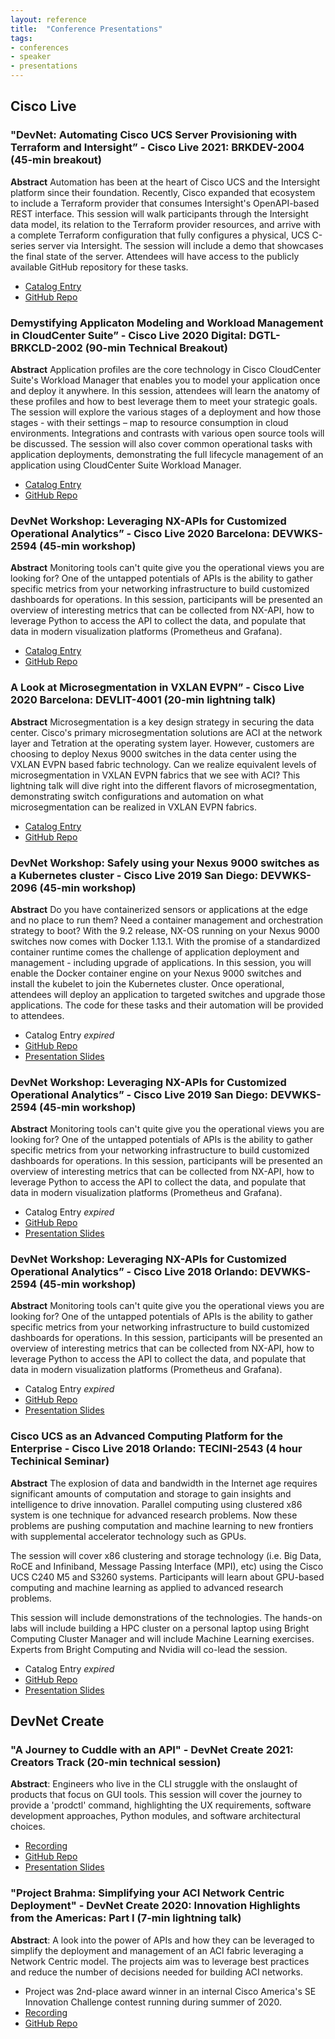 ```yaml
---
layout: reference
title:  "Conference Presentations"
tags:
- conferences
- speaker
- presentations
---
```


## Cisco Live

### "DevNet: Automating Cisco UCS Server Provisioning with Terraform and Intersight” - Cisco Live 2021: BRKDEV-2004 (45-min breakout)

**Abstract** Automation has been at the heart of Cisco UCS and the Intersight platform since their foundation. Recently, Cisco expanded that ecosystem to include a Terraform provider that consumes Intersight's OpenAPI-based REST interface. This session will walk participants through the Intersight data model, its relation to the Terraform provider resources, and arrive with a complete Terraform configuration that fully configures a physical, UCS C-series server via Intersight. The session will include a demo that showcases the final state of the server. Attendees will have access to the publicly available GitHub repository for these tasks.
- [Catalog Entry](https://www.ciscolive.com/on-demand/on-demand-library.html?#/session/1610747197869001O2Fp)
- [GitHub Repo](https://github.com/CiscoSE/BRKDEV-2004-CL21)

### Demystifying Applicaton Modeling and Workload Management in CloudCenter Suite” - Cisco Live 2020 Digital: DGTL-BRKCLD-2002 (90-min Technical Breakout)

**Abstract** Application profiles are the core technology in Cisco CloudCenter Suite's Workload Manager that enables you to model your application once and deploy it anywhere. In this session, attendees will learn the anatomy of these profiles and how to best leverage them to meet your strategic goals. The session will explore the various stages of a deployment and how those stages - with their settings – map to resource consumption in cloud environments. Integrations and contrasts with various open source tools will be discussed. The session will also cover common operational tasks with application deployments, demonstrating the full lifecycle management of an application using CloudCenter Suite Workload Manager.

- [Catalog Entry](https://www.ciscolive.com/on-demand/on-demand-library.html?#/session/15729077784410015k9R)
- [GitHub Repo](https://github.com/gve-vse-tim/BRKCLD-2002-CLUS20)

### DevNet Workshop: Leveraging NX-APIs for Customized Operational Analytics” - Cisco Live 2020 Barcelona: DEVWKS-2594 (45-min workshop)

**Abstract** Monitoring tools can't quite give you the operational views you are looking for? One of the untapped potentials of APIs is the ability to gather specific metrics from your networking infrastructure to build customized dashboards for operations. In this session, participants will be presented an overview of interesting metrics that can be collected from NX-API, how to leverage Python to access the API to collect the data, and populate that data in modern visualization platforms (Prometheus and Grafana).

- [Catalog Entry](https://www.ciscolive.com/on-demand/on-demand-library.html?#/session/1564527383510001cXOU)
- [GitHub Repo](https://github.com/CiscoSE/DEVWKS-2594-CLEUR20)

### A Look at Microsegmentation in VXLAN EVPN” - Cisco Live 2020 Barcelona: DEVLIT-4001 (20-min lightning talk)

**Abstract** Microsegmentation is a key design strategy in securing the data center. Cisco's primary microsegmentation solutions are ACI at the network layer and Tetration at the operating system layer. However, customers are choosing to deploy Nexus 9000 switches in the data center using the VXLAN EVPN based fabric technology. Can we realize equivalent levels of microsegmentation in VXLAN EVPN fabrics that we see with ACI? This lightning talk will dive right into the different flavors of microsegmentation, demonstrating switch configurations and automation on what microsegmentation can be realized in VXLAN EVPN fabrics.

- [Catalog Entry](https://www.ciscolive.com/on-demand/on-demand-library.html?#/session/1573793639418001jr4M)
- [GitHub Repo](https://github.com/CiscoSE/DEVLIT-4001-CLEUR20)

### DevNet Workshop: Safely using your Nexus 9000 switches as a Kubernetes cluster - Cisco Live 2019 San Diego: DEVWKS-2096 (45-min workshop)

**Abstract** Do you have containerized sensors or applications at the edge and no place to run them?  Need a container management and orchestration strategy to boot?  With the 9.2 release, NX-OS running on your Nexus 9000 switches now comes with Docker 1.13.1.  With the promise of a standardized container runtime comes the challenge of application deployment and management - including upgrade of applications. In this session, you will enable the Docker container engine on your Nexus 9000 switches and install the kubelet to join the Kubernetes cluster.  Once operational, attendees will deploy an application to targeted switches and upgrade those applications.  The code for these tasks and their automation will be provided to attendees.

- Catalog Entry *expired*
- [GitHub Repo](https://github.com/CiscoSE/DEVWKS-2096-CLUS19)
- [Presentation Slides](/artifacts/presentations/clus19-devnet2096-kubernetes.pdf)

### DevNet Workshop: Leveraging NX-APIs for Customized Operational Analytics” - Cisco Live 2019 San Diego: DEVWKS-2594 (45-min workshop)

**Abstract** Monitoring tools can't quite give you the operational views you are looking for? One of the untapped potentials of APIs is the ability to gather specific metrics from your networking infrastructure to build customized dashboards for operations. In this session, participants will be presented an overview of interesting metrics that can be collected from NX-API, how to leverage Python to access the API to collect the data, and populate that data in modern visualization platforms (Prometheus and Grafana).

- Catalog Entry *expired*
- [GitHub Repo](https://github.com/CiscoSE/DEVWKS-2594-CLUS19)
- [Presentation Slides](/artifacts/presentations/clus19-devnet2594-nxapi.pdf)

### DevNet Workshop: Leveraging NX-APIs for Customized Operational Analytics” - Cisco Live 2018 Orlando: DEVWKS-2594 (45-min workshop)

**Abstract** Monitoring tools can't quite give you the operational views you are looking for? One of the untapped potentials of APIs is the ability to gather specific metrics from your networking infrastructure to build customized dashboards for operations. In this session, participants will be presented an overview of interesting metrics that can be collected from NX-API, how to leverage Python to access the API to collect the data, and populate that data in modern visualization platforms (Prometheus and Grafana).

- Catalog Entry *expired*
- [GitHub Repo](https://github.com/CiscoSE/DEVWKS-2594-CLUS18)
- [Presentation Slides](/artifacts/presentations/clus18-devnet2594-nxapi.pdf)

### Cisco UCS as an Advanced Computing Platform for the Enterprise - Cisco Live 2018 Orlando: TECINI-2543 (4 hour Techinical Seminar)

**Abstract** The explosion of data and bandwidth in the Internet age requires significant amounts of computation and storage to gain insights and intelligence to drive innovation. Parallel computing using clustered x86 system is one technique for advanced research problems. Now these problems are pushing computation and machine learning to new frontiers with supplemental accelerator technology such as GPUs.

The session will cover x86 clustering and storage technology (i.e. Big Data, RoCE and Infiniband, Message Passing Interface (MPI), etc) using the Cisco UCS C240 M5 and S3260 systems.  Participants will learn about GPU-based computing and machine learning as applied to advanced research problems. 
	
This session will include demonstrations of the technologies. The hands-on labs will include building a HPC cluster on a personal laptop using Bright Computing Cluster Manager and will include Machine Learning exercises. Experts from Bright Computing and Nvidia will co-lead the session.

- Catalog Entry *expired*
- [GitHub Repo](https://github.com/CiscoSE/TECINI-2543-CLUS18)
- [Presentation Slides](/artifacts/presentations/clus18-tecini2543-ucshpc.pdf)

## DevNet Create

### "A Journey to Cuddle with an API" - DevNet Create 2021: Creators Track (20-min technical session)

**Abstract**: Engineers who live in the CLI struggle with the onslaught of products that focus on GUI tools. This session will cover the journey to provide a 'prodctl' command, highlighting the UX requirements, software development approaches, Python modules, and software architectural choices.
- [Recording](https://youtu.be/93AYZLkX1rs)
- [GitHub Repo](https://github.com/CiscoSE/DevNetCreate21-TS47-Journey)
- [Presentation Slides](/artifacts/presentations/devnetcreate21-ts47-journey.pdf)

### "Project Brahma: Simplifying your ACI Network Centric Deployment" - DevNet Create 2020: Innovation Highlights from the Americas: Part I (7-min lightning talk)

**Abstract**: A look into the power of APIs and how they can be leveraged to simplify the deployment and management of an ACI fabric leveraging a Network Centric model.  The projects aim was to leverage best practices and reduce the number of decisions needed for building ACI networks.
- Project was 2nd-place award winner in an internal Cisco America's SE Innovation Challenge contest running during summer of 2020.
- [Recording](https://youtu.be/-aGZfT8BH8M)
- [GitHub Repo](https://github.com/CiscoSE/project-brahma)

